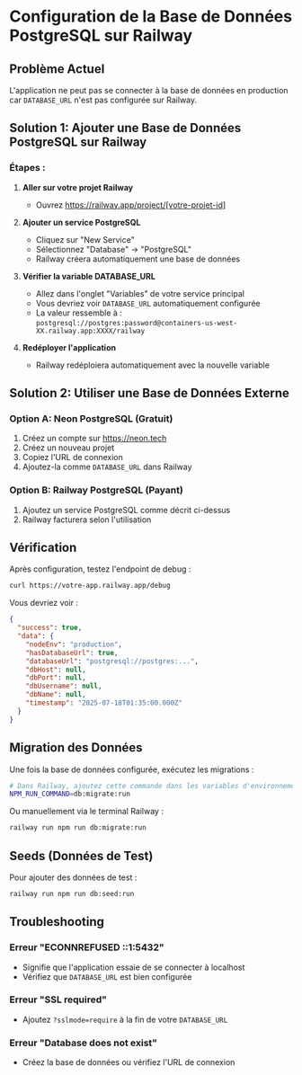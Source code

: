 # Configuration de la Base de Données PostgreSQL sur Railway

## Problème Actuel
L'application ne peut pas se connecter à la base de données en production car `DATABASE_URL` n'est pas configurée sur Railway.

## Solution 1: Ajouter une Base de Données PostgreSQL sur Railway

### Étapes :
1. **Aller sur votre projet Railway**
   - Ouvrez https://railway.app/project/[votre-projet-id]

2. **Ajouter un service PostgreSQL**
   - Cliquez sur "New Service"
   - Sélectionnez "Database" → "PostgreSQL"
   - Railway créera automatiquement une base de données

3. **Vérifier la variable DATABASE_URL**
   - Allez dans l'onglet "Variables" de votre service principal
   - Vous devriez voir `DATABASE_URL` automatiquement configurée
   - La valeur ressemble à : `postgresql://postgres:password@containers-us-west-XX.railway.app:XXXX/railway`

4. **Redéployer l'application**
   - Railway redéploiera automatiquement avec la nouvelle variable

## Solution 2: Utiliser une Base de Données Externe

### Option A: Neon PostgreSQL (Gratuit)
1. Créez un compte sur https://neon.tech
2. Créez un nouveau projet
3. Copiez l'URL de connexion
4. Ajoutez-la comme `DATABASE_URL` dans Railway

### Option B: Railway PostgreSQL (Payant)
1. Ajoutez un service PostgreSQL comme décrit ci-dessus
2. Railway facturera selon l'utilisation

## Vérification

Après configuration, testez l'endpoint de debug :
```bash
curl https://votre-app.railway.app/debug
```

Vous devriez voir :
```json
{
  "success": true,
  "data": {
    "nodeEnv": "production",
    "hasDatabaseUrl": true,
    "databaseUrl": "postgresql://postgres:...",
    "dbHost": null,
    "dbPort": null,
    "dbUsername": null,
    "dbName": null,
    "timestamp": "2025-07-18T01:35:00.000Z"
  }
}
```

## Migration des Données

Une fois la base de données configurée, exécutez les migrations :

```bash
# Dans Railway, ajoutez cette commande dans les variables d'environnement
NPM_RUN_COMMAND=db:migrate:run
```

Ou manuellement via le terminal Railway :
```bash
railway run npm run db:migrate:run
```

## Seeds (Données de Test)

Pour ajouter des données de test :
```bash
railway run npm run db:seed:run
```

## Troubleshooting

### Erreur "ECONNREFUSED ::1:5432"
- Signifie que l'application essaie de se connecter à localhost
- Vérifiez que `DATABASE_URL` est bien configurée

### Erreur "SSL required"
- Ajoutez `?sslmode=require` à la fin de votre `DATABASE_URL`

### Erreur "Database does not exist"
- Créez la base de données ou vérifiez l'URL de connexion 